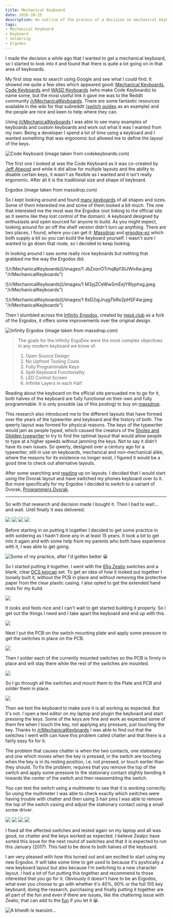 ```yaml
---
title: Mechanical Keyboard
date: 2016-10-25
description: An outline of the process of a decision on mechanical keyboards
tags:
- Mechanical Keyboard
- Keyboard
- Soldering
- Ergodox
---
```


I made the decision a while ago that I wanted to get a mechanical keyboard, so I
started to look into it and found that there is quite a lot going on in that area
of keyboards.

My first stop was to search using Google and see what I could find. It showed me
quite a few sites which appeared good: [Mechanical Keyboards](https://mechanicalkeyboards.com/),
[Code Keyboards](https://codekeyboards.com/) and [WASD Keyboards](https://www.wasdkeyboards.com/)
(who make Code Keyboards) to name some, but the most useful link it gave me was
to the Reddit community [/r/MechanicalKeyboards](https://www.reddit.com/r/MechanicalKeyboards).
There are some fantastic resources available in the wiki for that subreddit
([switch guides](https://www.reddit.com/r/MechanicalKeyboards/wiki/switch_guides/)
as an example) and the people are nice and keen to help where they can.

Using [/r/MechanicalKeyboards](https://www.reddit.com/r/MechanicalKeyboards) I was able to see many examples of keyboards and
custom keyboards and work out what it was I wanted from my own. Being a developer
I spend a lot of time using a keyboard and I wanted something that was ergonomic
but allowed me to define the layout of the keys.

![Code Keyboard (image taken from codekeyboards.com)](/images/code-keyboard.jpeg "Code Keyboard (image taken from codekeyboards.com)")

The first one I looked at was the Code Keyboard as it was co-created by [Jeff Atwood](https://blog.codinghorror.com)
and while it did allow for multiple layouts and the ability to disable certain
keys, it wasn't as flexible as I wanted and it isn't really ergonomic. After all
it is the traditional size and shape of keyboard.

Ergodox (image taken from massdrop.com)

So I kept looking around and found [many keyboards](https://www.google.ie/search?q=ergonomic+keyboards)
of all shapes and sizes. Some of them interested me and some of them looked a bit
much. The one that interested me the most was the Ergodox (not linking to the
official site as it seems like they lost control of the domain). A keyboard designed
by enthusiasts and open sourced for anyone to build. As you might expect, looking
around for an off the shelf version didn't turn up anything. There are two places,
I found, where you can get it: [Massdrop](https://drop.com/buy/ergodox) and
[ergodox-ez](https://ergodox-ez.com/) which both supply a kit so you can build the
keyboard yourself. I wasn't sure I wanted to go down that route, so I decided to
keep looking.

In looking around I saw some really nice keyboards but nothing that grabbed me
the way the Ergodox did.

![/r/MechanicalKeyboards](/images/1 JbZxonOTrhq8pf3liJWn4w.jpeg "/r/MechanicalKeyboards")

![/r/MechanicalKeyboards](/images/1 M3yjZCeWwSmEejY9lyphxg.jpeg "/r/MechanicalKeyboards")

![/r/MechanicalKeyboards](/images/1 6sD2qjJrujgTbRo2pHSF4w.jpeg "/r/MechanicalKeyboards")

Then I stumbled across the [Infinity Ergodox](https://input.club/devices/infinity-ergodox/),
created by [input.club](https://input.club/) as a fork of the Ergodox, it offers
some improvements over the original design.

![Infinity Ergodox (image taken from massdrop.com)](/images/ergodox-infinity.jpeg "Infinity Ergodox (image taken from massdrop.com)")

> The goals for the Infinity ErgoDox were the most complex objectives in any modern
> keyboard we know of.
>
> 1. Open Source Design
> 2. No Upfront Tooling Costs
> 3. Fully Programmable Keys
> 4. Split Keyboard Functionality
> 5. LED Control Screen
> 6. Infinite Layers in each Half

Reading about the keyboard on the official site persuaded me to go for it, both
halves of the keyboard are fully functional on their own and fully programmable.
It is only possible (as of this posting) to buy on [massdrop](https://drop.com/buy/infinity-ergodox).

This research also introduced me to the different layouts that have formed over
the years of the typewriter and keyboard and the history of both. The qwerty layout
was formed for physical reasons. The keys of the typewriter would jam as people
typed, which caused the creators of the [Sholes and Glidden typewriter](https://en.m.wikipedia.org/wiki/Sholes_and_Glidden_typewriter)
to try to find the optimal layout that would allow people to type at a higher
speeds without jamming the keys. Not to say it didn't have its own issues. So
qwerty, designed over a century ago for a typewriter, still in use on keyboards,
mechanical and non-mechanical alike, where the reasons for its existence no longer
exist, I figured it would be a good time to check out alternative layouts.

After some searching and [reading](https://en.m.wikipedia.org/wiki/Keyboard_layout)
up on layouts. I decided that I would start using the Dvorak layout and have
switched my phones keyboard over to it. But more specifically for my Ergodox I
decided to switch to a variant of Dvorak, [Programmers Dvorak](https://www.kaufmann.no/roland/dvorak/).

---

So with that research and decision made I bought it. Then I had to wait… and wait.
Until finally it was delivered.

![](/images/1%20T2Q-wRd2GpinNlW5AXL68A.jpeg)
![](/images/1%2091Jg3g11hcRHJGEksjsuHA.jpeg)
![](/images/1%20Fk5Dy84r1c88qs1HhrcuQg.jpeg)
![](/images/1%20P1pzszy1ZGubQSpiZnJXcg.jpeg)

Before starting in on putting it together I decided to get some practice in with
soldering as I hadn't done any in at least 15 years. It took a bit to get into
it again and with some help from my parents who both have experience with it, I
was able to get going.

![Some of my practice, after I'd gotten better :grinning:](/images/1%20SKvkpWIpmyzQWNVCA1X3Ug.jpeg "Some of my practice, after I'd gotten better :grinning:")

So I started putting it together. I went with the [65g Zealio](https://zealpc.net/products/zealio)
switches and a blank, clear [DCS keycap](https://www.solutionsinplastic.com/wp-content/uploads/2017/05/DCSFamily.pdf)
set. To get an idea of how it looked put together I loosely built it, without the
PCB in place and without removing the protective paper from the clear plastic
casing. I also opted to get the extended hand rests for my build.

![](/images/1%20XErYzyk-Y0rgPFHRf-mxCA.jpeg)

It looks and feels nice and I can't wait to get started building it properly. So
I get out the things I need and I take apart the keyboard and end up with this.

![](/images/1%20nWZIkjfAjY_WMDdyifcWdA.jpeg)

Next I put the PCB on the switch mounting plate and apply some pressure to get the
switches in place on the PCB.

![](/images/1%2028WPwIeicnpikGK6Py7eVw.jpeg)

Then I solder each of the currently mounted switches so the PCB is firmly in place
and will stay there while the rest of the switches are mounted.

![](/images/1%20bePvGv1Gql4C77xD1I_P4w.jpeg)

So I go through all the switches and mount them to the Plate and PCB and solder
them in place.

![](/images/1%20VE3QZfRJDNQGAZmOpZf2Cg.jpeg)

Then we test the keyboard to make sure it is all working as expected. But it's not.
I open a text editor on my laptop and plugin the keyboard and start pressing the
keys. Some of the keys are fine and work as expected some of them fire when I touch
the key, not applying any pressure, just touching the key. Thanks to [/r/MechanicalKeyboards](https://www.reddit.com/r/MechanicalKeyboards)
I was able to find out that the switches I went with can have this problem called
chatter and that there is a fairly easy fix for it.

The problem that causes chatter is when the two contacts, one stationary and one
which moves when the key is pressed, in the switch are touching when the key is
in its resting position, i.e. not pressed, or touch earlier than they should. To
fix the problem, requires that you remove the top of the switch and apply some
pressure to the stationary contact slightly bending it towards the center of the
switch and then reassembling the switch.

You can test the switch using a multimeter to see that it is working correctly.
So using the multimeter I was able to check exactly which switches were having
trouble with chatter and then using 3 hair pins I was able to remove the top of
the switch casing and adjust the stationary contact using a small screw driver.

![](/images/1%20j9yRA9NbL52K_TFiyc9hDg.jpeg)
![](/images/1%20mcmzVrgi0GqHAL-b_QmoQg.jpeg)
![](/images/1%206-5mXjPXDKJ2gJ_TumGY3g.jpeg)
![](/images/1%20i3chekIabI-afAUl18Ux2Q.jpeg)

I fixed all the affected switches and tested again on my laptop and all was good,
no chatter and the keys worked as expected. I believe Zealpc have sorted this issue
for the next round of switches and that it is expected to run this January (2017).
This had to be done to both halves of the keyboard.

I am very pleased with how this turned out and am excited to start using my new
Ergodox. It will take some time to get used to because it's pyshically a new keyboard
layout but also because I'm switching to a new character layout. I had a lot of
fun putting this together and recommend to those interested that you go for it.
Obviously it doesn't have to be an Ergodox, what ever you choose to go with whether
it's 40%, 60% or the full 105 key keyboard, doing the research, purchasing and
finally putting it together are all part of the fun and even if there are issues,
like the chattering issue with Zealio, that can add to the [fun](https://dwarffortresswiki.org/index.php/DF2014:Losing)
if you let it :grinning:.


![A bheidh le leanúint…](/images/1%20_F2JG0zLHT3pKVorbtfyNw.jpeg "A bheidh le leanúint…")

